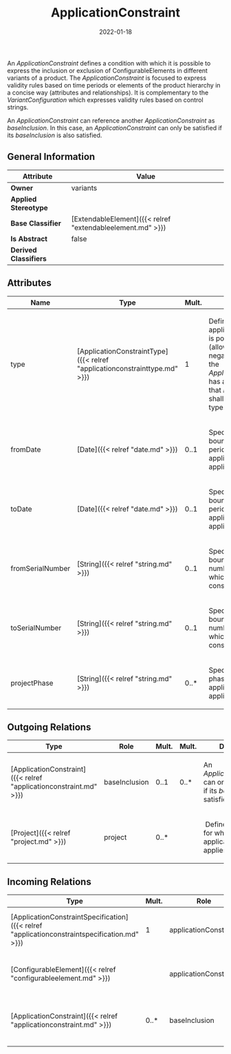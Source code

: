 ﻿---
title: ApplicationConstraint
toc: false
type: specs
date: "2022-01-18"
draft: false
specification: VEC
version: 1.2.2
documentType: "Recommendation"
elementType: Class
classes:
  - ApplicationConstraint
menu_name: vec-1.2.2
---
<p> An <i>ApplicationConstraint</i> defines a condition with which it is possible to express the inclusion or exclusion of ConfigurableElements in different variants of a product. The <i>ApplicationConstraint </i>is focused to express validity rules based on time periods or elements of the product hierarchy in a concise way (attributes and relationships). It is complementary to the <i>VariantConfiguration</i> which expresses validity rules based on control strings.      </p>      <p> An <i>ApplicationConstraint </i>can reference another <i>ApplicationConstraint</i> as <i>baseInclusion</i>. In this case, an <i>ApplicationConstraint</i> can only be satisfied if its <i>baseInclusion </i>is also satisfied.      </p>

## General Information

| Attribute               | Value |
|-------------------------|-------|
| **Owner**               | variants |
| **Applied Stereotype**  |   |
| **Base Classifier**     | [ExtendableElement]({{< relref "extendableelement.md" >}})<br/>  |
| **Is Abstract**         | false |
| **Derived Classifiers** |   |

## Attributes
|  Name  |  Type  |  Mult.  |  Description  |  Owning Classifier  |
|--------|--------|---------|---------------|--------------|
|type | [ApplicationConstraintType]({{< relref "applicationconstrainttype.md" >}}) | 1 | <p> Defines if the application constraint is positive (allowance) or negative (denial). If the <i>ApplicationConstraint </i>has a <i>baseInclusion</i> that <i>baseInclusion</i> shall define the same type.      </p> | [ApplicationConstraint]({{< relref "applicationconstraint.md" >}}) |
|fromDate | [Date]({{< relref "date.md" >}}) | 0..1 | <p> Specifies the lower bound of the time period to which the application constraint applies.      </p> | [ApplicationConstraint]({{< relref "applicationconstraint.md" >}}) |
|toDate | [Date]({{< relref "date.md" >}}) | 0..1 | <p> Specifies the upper bound of the time period to which the application constraint applies.      </p> | [ApplicationConstraint]({{< relref "applicationconstraint.md" >}}) |
|fromSerialNumber | [String]({{< relref "string.md" >}}) | 0..1 | <p> Specifies the lower bound of a serial number range to which the application constraint applies.      </p> | [ApplicationConstraint]({{< relref "applicationconstraint.md" >}}) |
|toSerialNumber | [String]({{< relref "string.md" >}}) | 0..1 | <p> Specifies the upper bound of a serial number range to which the application constraint applies.      </p> | [ApplicationConstraint]({{< relref "applicationconstraint.md" >}}) |
|projectPhase | [String]({{< relref "string.md" >}}) | 0..* | <p> Specifies the project phases to which the application constraint applies.      </p> | [ApplicationConstraint]({{< relref "applicationconstraint.md" >}}) |

## Outgoing Relations
|    Type  |   Role   |   Mult.   |   Mult.   |   Description   |
|----------|----------|-----------|-----------|-----------------|
| [ApplicationConstraint]({{< relref "applicationconstraint.md" >}}) | baseInclusion | 0..1 | 0..* | <p> An <i>ApplicationConstraint </i>can only be satisfied if its <i>baseInclusion </i>is satisfied as well.&#160;      </p> |
| [Project]({{< relref "project.md" >}}) | project | 0..* |  | <p> &#160;Defines the projects for which the application constraint applies.      </p> |
##  Incoming Relations
|    Type  |   Mult.  |   Role    |   Mult.   |   Description  |
|----------|----------|-----------|-----------|----------------|
| [ApplicationConstraintSpecification]({{< relref "applicationconstraintspecification.md" >}}) | 1 | applicationConstraint | 1..* | Specifies the UsageConstraints that apply to the PartVersion or PartUsages described by the UsageConstraintSpecification. |
| [ConfigurableElement]({{< relref "configurableelement.md" >}}) |  | applicationConstraint | 0..* | <p> References the application constraints that apply to the ConfigurableElement.      </p> |
| [ApplicationConstraint]({{< relref "applicationconstraint.md" >}}) | 0..* | baseInclusion | 0..1 | <p> An <i>ApplicationConstraint </i>can only be satisfied if its <i>baseInclusion </i>is satisfied as well.&#160;      </p> |
